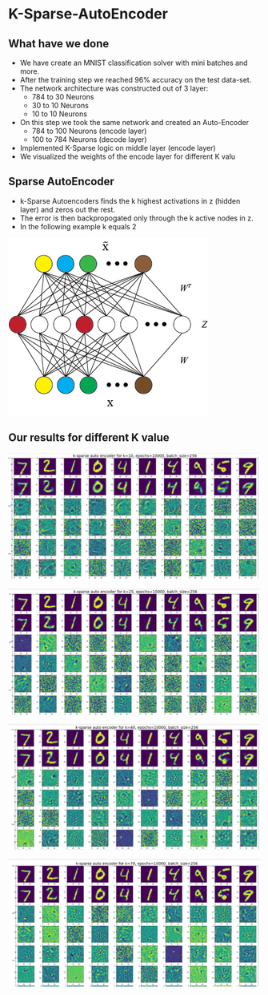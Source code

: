 # K-Sparse-AutoEncoder

## What have we done

* We have create an MNIST classification solver with mini batches and more.
* After the training step we reached 96% accuracy on the test data-set.
* The network architecture was constructed out of 3 layer:
  * 784 to 30 Neurons
  * 30 to 10 Neurons
  * 10 to 10  Neurons
* On this step we took the same network and created an Auto-Encoder
  * 784 to 100 Neurons (encode layer)
  * 100 to 784 Neurons (decode layer)
* Implemented K-Sparse logic on middle layer (encode layer)
* We visualized the weights of the encode layer for different K valu

## Sparse AutoEncoder
* k-Sparse Autoencoders finds the k highest activations in z (hidden layer) and zeros out the rest.
* The error is then backpropogated only through the k active nodes in z.
* In the following example k equals 2

![Alt text](images/Autoencoder_2.png?raw=true "Title")

## Our results for different K value

![Alt text](images/k=10.PNG?raw=true "Title")

![Alt text](images/k=25.PNG?raw=true "Title")

![Alt text](images/k=40.PNG?raw=true "Title")

![Alt text](images/k=70.PNG?raw=true "Title")

